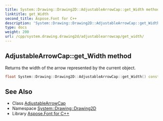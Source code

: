 ```yaml
---
title: System::Drawing::Drawing2D::AdjustableArrowCap::get_Width method
linktitle: get_Width
second_title: Aspose.Font for C++
description: 'System::Drawing::Drawing2D::AdjustableArrowCap::get_Width method. Returns the width of the arrow represented by the current object in C++.'
type: docs
weight: 200
url: /cpp/system.drawing.drawing2d/adjustablearrowcap/get_width/
---
```

## AdjustableArrowCap::get_Width method


Returns the width of the arrow represented by the current object.

```cpp
float System::Drawing::Drawing2D::AdjustableArrowCap::get_Width() const
```

## See Also

* Class [AdjustableArrowCap](../)
* Namespace [System::Drawing::Drawing2D](../../)
* Library [Aspose.Font for C++](../../../)
